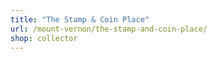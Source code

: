 ```yaml
---
title: "The Stamp & Coin Place"
url: /mount-vernon/the-stamp-and-coin-place/
shop: collector
---
```

